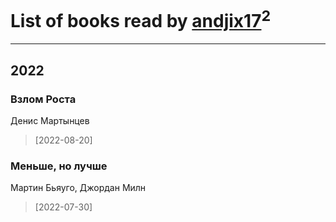 # List of books read by [andjix17](https://plus.google.com/u/0/111107669790056792515/)<sup>2</sup>
---

## 2022

### Взлом Роста
Денис Мартынцев
> [2022-08-20] 


### Меньше, но лучше
Мартин Бьяуго, Джордан Милн
> [2022-07-30] 



